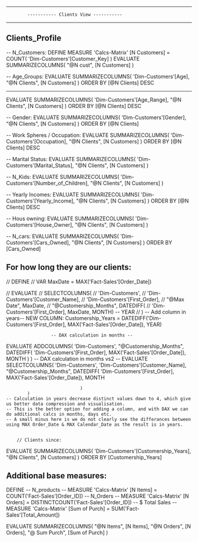 ---------------------------------------------------------------
    		----------- Clients View -----------
---------------------------------------------------------------

## Clients_Profile 
-- N_Customers:
DEFINE
	MEASURE 'Calcs-Matrix' [N Customers] = 
		COUNT(
			'Dim-Customers'[Customer_Key]
		)
EVALUATE
	SUMMARIZECOLUMNS(
		"@N cust", [N Customers]
	)

-- Age_Groups:
EVALUATE
	SUMMARIZECOLUMNS(
		'Dim-Customers'[Age],
		"@N Clients", [N Customers]
		)
ORDER BY
	[@N Clients] DESC

----------------------------------------------------------------------
EVALUATE
	SUMMARIZECOLUMNS(
		'Dim-Customers'[Age_Range],
		"@N Clients", [N Customers]
		)
ORDER BY
	[@N Clients] DESC

-- Gender:
EVALUATE
	SUMMARIZECOLUMNS(
		'Dim-Customers'[Gender],
		"@N Clients", [N Customers]
		)
ORDER BY
	[@N Clients] 

-- Work Spheres / Occupation:
EVALUATE
	SUMMARIZECOLUMNS(
		'Dim-Customers'[Occupation],
		"@N Clients", [N Customers]
		)
ORDER BY
	[@N Clients] DESC 

-- Marital Status:
EVALUATE
	SUMMARIZECOLUMNS(
		'Dim-Customers'[Marital_Status],
		"@N Clients", [N Customers]
		)

-- N_Kids:
EVALUATE
SUMMARIZECOLUMNS(
	'Dim-Customers'[Number_of_Children],
	"@N Clients", [N Customers]
)

-- Yearly Incomes:
EVALUATE
	SUMMARIZECOLUMNS(
		'Dim-Customers'[Yearly_Income],
		"@N Clients", [N Customers]
		)
ORDER BY
 [@N Clients] DESC

-- Hous owning:
EVALUATE
	SUMMARIZECOLUMNS(
		'Dim-Customers'[House_Owner],
		"@N Clients", [N Customers]
		)

-- N_cars:
EVALUATE
	SUMMARIZECOLUMNS(
		'Dim-Customers'[Cars_Owned],
		"@N Clients", [N Customers]
		)
ORDER BY
	[Cars_Owned]

## For how long they are our clients:

// DEFINE
// 	VAR MaxDate = MAX('Fact-Sales'[Order_Date])

// EVALUATE
// 	SELECTCOLUMNS(
// 		'Dim-Customers',
// 		'Dim-Customers'[Customer_Name],
// 		'Dim-Customers'[First_Order],
// 		"@Max Date", MaxDate,
// 	    "@Customership_Months", DATEDIFF(
//                 'Dim-Customers'[First_Order], MaxDate, MONTH) -- YEAR
//    		)
        				-- Add column in years--
NEW COLUMN: Customership_Years = DATEDIFF('Dim-Customers'[First_Order], MAX('Fact-Sales'[Order_Date]), YEAR)

        			 -- DAX calculation in months --
EVALUATE
	ADDCOLUMNS(
	    'Dim-Customers',
	    "@Customership_Months", DATEDIFF(
                'Dim-Customers'[First_Order], MAX('Fact-Sales'[Order_Date]), MONTH
                )
	        )
					-- DAX calculation in months vs2 --
EVALUATE
	SELECTCOLUMNS(
		'Dim-Customers',
		'Dim-Customers'[Customer_Name],
	    "@Customership_Months", DATEDIFF(
                'Dim-Customers'[First_Order], MAX('Fact-Sales'[Order_Date]), MONTH

   								)
	        )
	-- Calculation in years decrease distinct values down to 4, which give us better data compression and visualisation.
	-- This is the better option for adding a column, and with DAX we can do additional calcs in months, days etc.
	-- A small minus here is we do not clearly see the differances between using MAX Order_Date & MAX Calendar_Date as the result is in years.
    

        // Clients since:
EVALUATE
	SUMMARIZECOLUMNS(
		'Dim-Customers'[Customership_Years],
		"@N Clients", [N Customers]
		)
ORDER BY
	[Customership_Years] 

## Additional base measures:

DEFINE
		-- N_products --
	MEASURE 'Calcs-Matrix' [N Items] = COUNT('Fact-Sales'[Order_ID])
		-- N_Orders --
	MEASURE 'Calcs-Matrix' [N Orders] = DISTINCTCOUNT('Fact-Sales'[Order_ID])
		-- $ Total Sales -- 
	MEASURE 'Calcs-Matrix' [Sum of Purch] = SUM('Fact-Sales'[Total_Amount])
	
EVALUATE
	SUMMARIZECOLUMNS(
		"@N Items", [N Items],
		"@N Orders", [N Orders],
		"@ Sum Purch", [Sum of Purch]
	)
